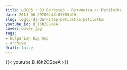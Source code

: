 ```yaml
---
title: LOGO5 + DJ Darkstep - Петилетка // Petiletka
date: 2011-06-29T00:48:03+03:00
slug: logo5-dj-darkstep-petiletka-petiletka
youtube_id: B_I6h2CSoeA
cover: cover.jpg
tags:
- bulgarian hip hop
- archive
draft: false
---
```


{{< youtube B_I6h2CSoeA >}}
